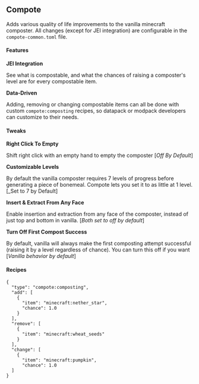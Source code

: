 ## Compote

Adds various quality of life improvements to the vanilla minecraft composter. All changes (except for JEI integration) are configurable in the `compote-common.toml` file.

#### Features

__JEI Integration__

See what is compostable, and what the chances of raising a composter's level are for every compostable item.

__Data-Driven__

Adding, removing or changing compostable items can all be done with custom `compote:composting` recipes, so datapack or modpack developers can customize to their needs. 

#### Tweaks

__Right Click To Empty__

Shift right click with an empty hand to empty the composter [_Off By Default_]

__Customizable Levels__

By default the vanilla composter requires 7 levels of progress before generating a piece of bonemeal. Compote lets you set it to as little at 1 level. [_Set to 7 by Default]

__Insert & Extract From Any Face__

Enable insertion and extraction from any face of the composter, instead of just top and bottom in vanilla. [_Both set to off by default_]

__Turn Off First Compost Success__

By default, vanilla will always make the first composting attempt successful (raising it by a level regardless of chance). You can turn this off if you want [_Vanilla behavior by default_]


#### Recipes

```
{
  "type": "compote:composting",
  "add": [
    {
      "item": "minecraft:nether_star",
      "chance": 1.0
    }
  ],
  "remove": [
    {
      "item": "minecraft:wheat_seeds"
    }
  ],
  "change": [
    {
      "item": "minecraft:pumpkin",
      "chance": 1.0
  ]
}
```

